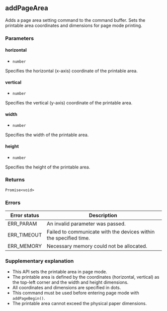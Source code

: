 ## addPageArea

Adds a page area setting command to the command buffer.
Sets the printable area coordinates and dimensions for page mode printing.

### Parameters

#### horizontal

- `number`

Specifies the horizontal (x-axis) coordinate of the printable area.

#### vertical

- `number`

Specifies the vertical (y-axis) coordinate of the printable area.

#### width

- `number`

Specifies the width of the printable area.

#### height

- `number`

Specifies the height of the printable area.

### Returns

`Promise<void>`

### Errors

| **Error status** | **Description** |
| --- | --- |
| ERR_PARAM | An invalid parameter was passed. |
| ERR_TIMEOUT | Failed to communicate with the devices within the specified time. |
| ERR_MEMORY | Necessary memory could not be allocated. |

### Supplementary explanation

- This API sets the printable area in page mode.
- The printable area is defined by the coordinates (horizontal, vertical) as the top-left corner and the width and height dimensions.
- All coordinates and dimensions are specified in dots.
- This command must be used before entering page mode with `addPageBegin()`.
- The printable area cannot exceed the physical paper dimensions.